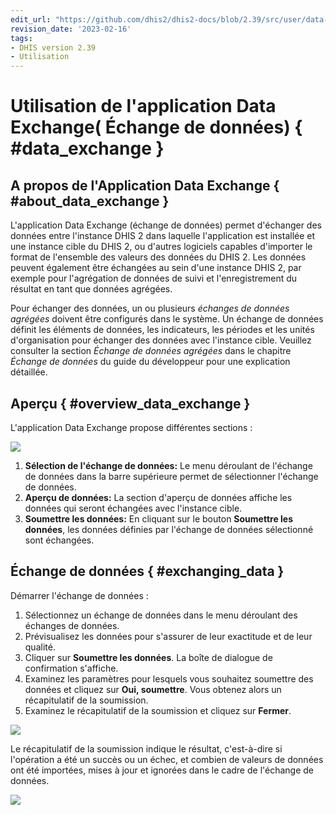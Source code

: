 ```yaml
---
edit_url: "https://github.com/dhis2/dhis2-docs/blob/2.39/src/user/data-exchange.md"
revision_date: '2023-02-16'
tags:
- DHIS version 2.39
- Utilisation
---
```


# Utilisation de l'application Data Exchange( Échange de données) { #data_exchange }

## A propos de l'Application Data Exchange { #about_data_exchange }

L'application Data Exchange (échange de données) permet d'échanger des données entre l'instance DHIS 2 dans laquelle l'application est installée et une instance cible du DHIS 2, ou d'autres logiciels capables d'importer le format de l'ensemble des valeurs des données du DHIS 2. Les données peuvent également être échangées au sein d'une instance DHIS 2, par exemple pour l'agrégation de données de suivi et l'enregistrement du résultat en tant que données agrégées.

Pour échanger des données, un ou plusieurs _échanges de données agrégées_ doivent être configurés dans le système. Un échange de données définit les éléments de données, les indicateurs, les périodes et les unités d'organisation pour échanger des données avec l'instance cible. Veuillez consulter la section _Échange de données agrégées_ dans le chapitre _Échange de données_ du guide du développeur pour une explication détaillée.

## Aperçu { #overview_data_exchange }

L'application Data Exchange propose différentes sections :

![](resources/images/data_exchange/data-exchange-overview.png)

1. **Sélection de l'échange de données:** Le menu déroulant de l'échange de données dans la barre supérieure permet de sélectionner l'échange de données.
2. **Aperçu de données:** La section d'aperçu de données affiche les données qui seront échangées avec l'instance cible.
3. **Soumettre les données:** En cliquant sur le bouton **Soumettre les données**, les données définies par l'échange de données sélectionné sont échangées.

## Échange de données { #exchanging_data }

Démarrer l'échange de données :

1. Sélectionnez un échange de données dans le menu déroulant des échanges de données.
2. Prévisualisez les données pour s'assurer de leur exactitude et de leur qualité.
3. Cliquer sur **Soumettre les données**. La boîte de dialogue de confirmation s'affiche.
4. Examinez les paramètres pour lesquels vous souhaitez soumettre des données et cliquez sur **Oui, soumettre**. Vous obtenez alors un récapitulatif de la soumission.
5. Examinez le récapitulatif de la soumission et cliquez sur **Fermer**.

![](resources/images/data_exchange/data-exchange-submit.png)

Le récapitulatif de la soumission indique le résultat, c'est-à-dire si l'opération a été un succès ou un échec, et combien de valeurs de données ont été importées, mises à jour et ignorées dans le cadre de l'échange de données.

![](resources/images/data_exchange/data-exchange-submission-success.png)

